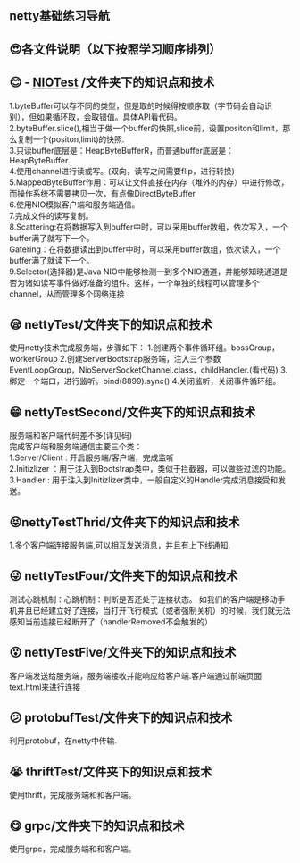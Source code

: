 ## netty基础练习导航
## :heart_eyes:各文件说明（以下按照学习顺序排列）
## :blush: - [NIOTest](https://github.com/ganxinming/nettyTest/tree/master/src/main/java/com/gan/NIOTest) /文件夹下的知识点和技术
1.byteBuffer可以存不同的类型，但是取的时候得按顺序取（字节码会自动识别），但如果循环取，会取错值。具体API看代码。  
2.byteBuffer.slice(),相当于做一个buffer的快照,slice前，设置positon和limit，那么复制一个(positon,limit)的快照.  
3.只读buffer底层是：HeapByteBufferR，而普通buffer底层是：HeapByteBuffer.  
4.使用channel进行读或写。(双向，读写之间需要flip，进行转换)  
5.MappedByteBuffer作用：可以让文件直接在内存（堆外的内存）中进行修改，而操作系统不需要拷贝一次，有点像DirectByteBuffer  
6.使用NIO模拟客户端和服务端通信。  
7.完成文件的读写复制。  
8.Scattering:在将数据写入到buffer中时，可以采用buffer数组，依次写入，一个buffer满了就写下一个。    
Gatering：在将数据读出到buffer中时，可以采用buffer数组，依次读入，一个buffer满了就读下一个。  
9.Selector(选择器)是Java NIO中能够检测一到多个NIO通道，并能够知晓通道是否为诸如读写事件做好准备的组件。这样，一个单独的线程可以管理多个channel，从而管理多个网络连接
## :sleepy: nettyTest/文件夹下的知识点和技术
使用netty技术完成服务端，步骤如下：
1.创建两个事件循环组。bossGroup，workerGroup
2.创建ServerBootstrap服务端，注入三个参数EventLoopGroup，NioServerSocketChannel.class，childHandler.(看代码)
3.绑定一个端口，进行监听。bind(8899).sync()
4.关闭监听，关闭事件循环组。
## :grin: nettyTestSecond/文件夹下的知识点和技术
服务端和客户端代码差不多(详见码)  
完成客户端和服务端通信主要三个类：   
1.Server/Client  : 开启服务端/客户端，完成监听  
2.Initizlizer ：用于注入到Bootstrap类中，类似于拦截器，可以做些过滤的功能。  
3.Handler     : 用于注入到Initizlizer类中，一般自定义的Handler完成消息接受和发送。  
## :stuck_out_tongue_closed_eyes:nettyTestThrid/文件夹下的知识点和技术
1.多个客户端连接服务端,可以相互发送消息，并且有上下线通知.
## :stuck_out_tongue_winking_eye: nettyTestFour/文件夹下的知识点和技术
测试心跳机制：心跳机制：判断是否还处于连接状态。
如我们的客户端是移动手机并且已经建立好了连接，当打开飞行模式（或者强制关机）的时候，我们就无法感知当前连接已经断开了（handlerRemoved不会触发的）
## :open_mouth: nettyTestFive/文件夹下的知识点和技术
客户端发送给服务端，服务端接收并能响应给客户端.客户端通过前端页面text.html来进行连接
## :confused: protobufTest/文件夹下的知识点和技术
利用protobuf，在netty中传输.
## :sob: thriftTest/文件夹下的知识点和技术
使用thrift，完成服务端和和客户端。
## :yum: grpc/文件夹下的知识点和技术
使用grpc，完成服务端和和客户端。
